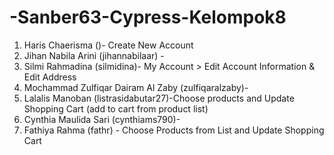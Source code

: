 # -Sanber63-Cypress-Kelompok8

1. Haris Chaerisma ()- Create New Account
2. Jihan Nabila Arini (jihannabilaar) -
3. Silmi Rahmadina (silmidina)- My Account > Edit Account Information & Edit Address
4. Mochammad Zulfiqar Dairam Al Zaby (zulfiqaralzaby)- 
5. Lalalis Manoban (listrasidabutar27)-Choose products and Update Shopping Cart (add to cart from product list)
6. Cynthia Maulida Sari (cynthiams790)- 
7. Fathiya Rahma (fathr) - Choose Products from List and Update Shopping Cart
